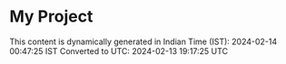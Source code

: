 # My Project

This content is dynamically generated in Indian Time (IST): 2024-02-14 00:47:25 IST
Converted to UTC: 2024-02-13 19:17:25 UTC
